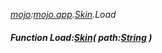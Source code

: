 _[mojo](../../modules/mojo/mojo-module.md):[mojo.app](../../modules/mojo/mojo-app.md).[Skin](../../modules/mojo/mojo-app-skin.md).Load_
##### Function Load:[Skin](../../modules/mojo/mojo-app-skin.md)( path:[String](../../modules/wonkey/wonkey-types-string.md) )
